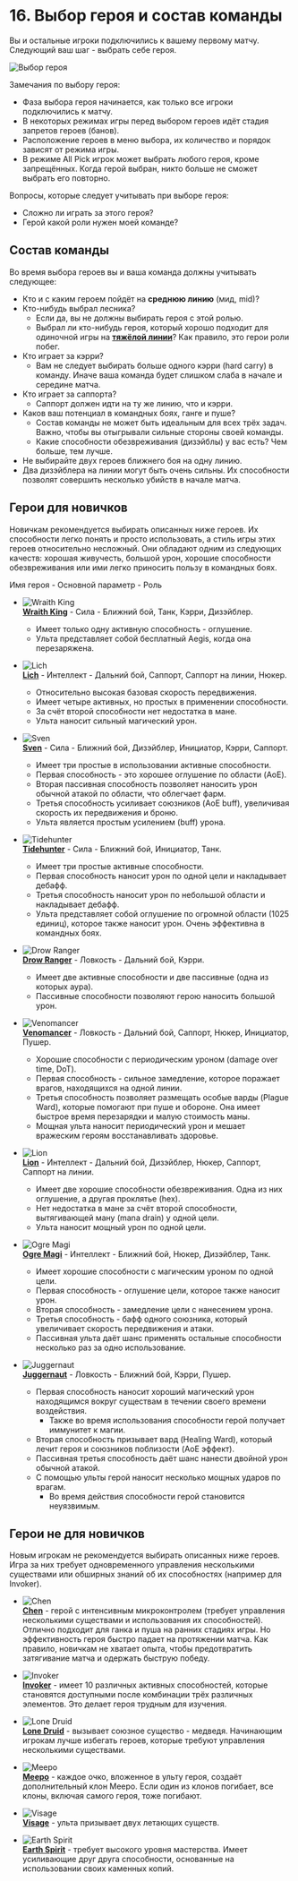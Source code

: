 # 16. Выбор героя и состав команды

Вы и остальные игроки подключились к вашему первому матчу. Следующий ваш шаг - выбрать себе героя.

![Выбор героя](images/16.1_choose_hero.png)

Замечания по выбору героя:

* Фаза выбора героя начинается, как только все игроки подключились к матчу.
* В некоторых режимах игры перед выбором героев идёт стадия запретов героев (банов).
* Расположение героев в меню выбора, их количество и порядок зависят от режима игры.
* В режиме All Pick игрок может выбрать любого героя, кроме запрещённых. Когда герой выбран, никто больше не сможет выбрать его повторно.

Вопросы, которые следует учитывать при выборе героя:

* Сложно ли играть за этого героя?
* Герой какой роли нужен моей команде?

## Состав команды

Во время выбора героев вы и ваша команда должны учитывать следующее:

* Кто и с каким героем пойдёт на **среднюю линию** (мид, mid)?
* Кто-нибудь выбрал лесника?
    * Если да, вы не должны выбирать героя с этой ролью.
    * Выбрал ли кто-нибудь героя, который хорошо подходит для одиночной игры на [**тяжёлой линии**](https://dota2-ru.gamepedia.com/%D0%9B%D0%B8%D0%BD%D0%B8%D1%8F)? Как правило, это герои роли побег.
* Кто играет за кэрри?
    * Вам не следует выбирать больше одного кэрри (hard carry) в команду. Иначе ваша команда будет слишком слаба в начале и середине матча.
* Кто играет за саппорта?
    * Саппорт должен идти на ту же линию, что и кэрри.
* Каков ваш потенциал в командных боях, ганге и пуше?
    * Состав команды не может быть идеальным для всех трёх задач. Важно, чтобы вы отыгрывали сильные стороны своей команды.
    * Какие способности обезвреживания (дизэйблы) у вас есть? Чем больше, тем лучше.
* Не выбирайте двух героев ближнего боя на одну линию.
* Два дизэйблера на линии могут быть очень сильны. Их способности позволят совершить несколько убийств в начале матча.

## Герои для новичков

Новичкам рекомендуется выбирать описанных ниже героев. Их способности легко понять и просто использовать, а стиль игры этих героев относительно несложный. Они обладают одним из следующих качеств: хорошая живучесть, большой урон, хорошие способности обезвреживания или ими легко приносить пользу в командных боях.

Имя героя - Основной параметр - Роль

* ![Wraith King](images/16.2_wraith_king.png)<br/>
[**Wraith King**](https://dota2-ru.gamepedia.com/Wraith_King) - Сила - Ближний бой, Танк, Кэрри, Дизэйблер.
    * Имеет только одну активную способность - оглушение.
    * Ульта представляет собой бесплатный Aegis, когда она перезаряжена.


* ![Lich](images/16.3_lich.png)<br/>
[**Lich**](https://dota2-ru.gamepedia.com/Lich) - Интеллект - Дальний бой, Саппорт, Саппорт на линии, Нюкер.
    * Относительно высокая базовая скорость передвижения.
    * Имеет четыре активных, но простых в применении способности.
    * За счёт второй способности нет недостатка в мане.
    * Ульта наносит сильный магический урон.


* ![Sven](images/16.4_sven.png)<br/>
[**Sven**](https://dota2-ru.gamepedia.com/Sven) - Сила - Ближний бой, Дизэйблер, Инициатор, Кэрри, Саппорт.
    * Имеет три простые в использовании активные способности.
    * Первая способность - это хорошее оглушение по области (AoE).
    * Вторая пассивная способность позволяет наносить урон обычной атакой по области, что облегчает фарм.
    * Третья способность усиливает союзников (AoE buff), увеличивая скорость их передвижения и броню.
    * Ульта является простым усилением (buff) урона.


* ![Tidehunter](images/16.5_tidehunter.png)<br/>
[**Tidehunter**](https://dota2-ru.gamepedia.com/Tidehunter) - Сила - Ближний бой, Инициатор, Танк.
    * Имеет три простые активные способности.
    * Первая способность наносит урон по одной цели и накладывает дебафф.
    * Третья способность наносит урон по небольшой области и накладывает дебафф.
    * Ульта представляет собой оглушение по огромной области (1025 единиц), которое также наносит урон. Очень эффективна в командных боях.


* ![Drow Ranger](images/16.6_drow_ranger.png)<br/>
[**Drow Ranger**](https://dota2-ru.gamepedia.com/Drow_Ranger) - Ловкость - Дальний бой, Кэрри.
    * Имеет две активные способности и две пассивные (одна из которых аура).
    * Пассивные способности позволяют герою наносить большой урон.


* ![Venomancer](images/16.7_venomancer.png)<br/>
[**Venomancer**](https://dota2-ru.gamepedia.com/Venomancer) - Ловкость - Дальний бой, Саппорт, Нюкер, Инициатор, Пушер.
    * Хорошие способности с периодическим уроном (damage over time, DoT).
    * Первая способность - сильное замедление, которое поражает врагов, находящихся на одной линии.
    * Третья способность позволяет размещать особые варды (Plague Ward), которые помогают при пуше и обороне. Она имеет быстрое время перезарядки и малую стоимость маны.
    * Мощная ульта наносит периодический урон и мешает вражеским героям восстанавливать здоровье.


* ![Lion](images/16.8_lion.png)<br/>
[**Lion**](https://dota2-ru.gamepedia.com/Lion) - Интеллект - Дальний бой, Дизэйблер, Нюкер, Саппорт, Саппорт на линии.
    * Имеет две хорошие способности обезвреживания. Одна из них оглушение, а другая проклятье (hex).
    * Нет недостатка в мане за счёт второй способности, вытягивающей ману (mana drain) у одной цели.
    * Ульта наносит мощный урон по одной цели.


* ![Ogre Magi](images/16.9_ogre_magi.png)<br/>
[**Ogre Magi**](https://dota2-ru.gamepedia.com/Ogre_Magi) - Интеллект - Ближний бой, Нюкер, Дизэйблер, Танк.
    * Имеет хорошие способности с магическим уроном по одной цели.
    * Первая способность - оглушение цели, которое также наносит урон.
    * Вторая способность - замедление цели с нанесением урона.
    * Третья способность - бафф одного союзника, который увеличивает скорость передвижения и атаки.
    * Пассивная ульта даёт шанс применять остальные способности несколько раз за одно использование.


* ![Juggernaut](images/16.10_juggernaut.png)<br/>
[**Juggernaut**](https://dota2-ru.gamepedia.com/Juggernaut) - Ловкость - Ближний бой, Кэрри, Пушер.
    * Первая способность наносит хороший магический урон находящимся вокруг существам в течении своего времени воздействия.
        * Также во время использования способности герой получает иммунитет к магии.
    * Вторая способность призывает вард (Healing Ward), который лечит героя и союзников поблизости (AoE эффект).
    * Пассивная третья способность даёт шанс нанести двойной урон обычной атакой.
    * С помощью ульты герой наносит несколько мощных ударов по врагам.
        * Во время действия способности герой становится неуязвимым.

## Герои не для новичков

Новым игрокам не рекомендуется выбирать описанных ниже героев. Игра за них требует одновременного управления несколькими существами или обширных знаний об их способностях (например для Invoker).

* ![Chen](images/16.11_chen.png)<br/>
[**Chen**](https://dota2-ru.gamepedia.com/Chen) - герой с интенсивным микроконтролем (требует управления несколькими существами и использования их способностей). Отлично подходит для ганка и пуша на ранних стадиях игры. Но эффективность героя быстро падает на протяжении матча. Как правило, новичкам не хватает опыта, чтобы предотвратить затягивание матча и одержать быструю победу.


* ![Invoker](images/16.12_invoker.png)<br/>
[**Invoker**](https://dota2-ru.gamepedia.com/Invoker) - имеет 10 различных активных способностей, которые становятся доступными после комбинации трёх различных элементов. Это делает героя трудным для изучения.


* ![Lone Druid](images/16.13_lone_druid.png)<br/>
[**Lone Druid**](https://dota2-ru.gamepedia.com/Lone_Druid) - вызывает союзное существо - медведя. Начинающим игрокам лучше избегать героев, которые требуют управления несколькими существами.


* ![Meepo](images/16.14_meepo.png)<br/>
[**Meepo**](https://dota2-ru.gamepedia.com/Meepo) - каждое очко, вложенное в ульту героя, создаёт дополнительный клон Meepo. Если один из клонов погибает, все клоны, включая самого героя, тоже погибают.


* ![Visage](images/16.15_visage.png)<br/>
[**Visage**](https://dota2-ru.gamepedia.com/Visage) - ульта призывает двух летающих существ.


* ![Earth Spirit](images/16.16_earth_spirit.png)<br/>
[**Earth Spirit**](https://dota2-ru.gamepedia.com/Earth_Spirit) - требует высокого уровня мастерства. Имеет усиливающие друг друга способности, основанные на использовании своих каменных копий.
